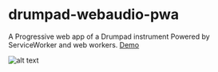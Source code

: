 # drumpad-webaudio-pwa
A Progressive web app of a Drumpad instrument Powered by ServiceWorker and web workers. [Demo](https://drumpad.azurewebsites.net)


![alt text](http://image.noelshack.com/fichiers/2016/36/1473260120-unnamed.png "Screen")
